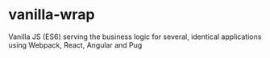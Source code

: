 # vanilla-wrap
Vanilla JS (ES6) serving the business logic for several, identical applications using Webpack, React, Angular and Pug

